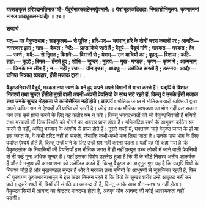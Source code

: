 **यत्सङ्कुलं हरिपदानतिमात्र²ष्टै-** **र्वैदूर्यमारकतहेममयैॢवमानै: ।** **येषां बृहत्कटितटा: स्मितशोभिमुलय:** **कृष्णात्मनां न रज आदधुरुत्स्मयाद्यै: ॥ २०॥** 

**शब्दार्थ** 

**यत्—** **वह वैकुण्ठधाम** **; सङ्कुलम्—** **से पूरित** **; हरि-पद—** **भगवान् हरि के दोनों चरण कमलों पर** **; आनति—** **नमस्कार द्वारा** **;** **मात्र—** **केवल** **; ²ष्टै:—** **प्राप्त किये जाते हैं** **; वैदूर्य—** **वैदूर्य मणि** **; मारकत—** **मरकत** **; हेम—** **स्वर्ण** **; मयै:—** **से निॢमत** **; विमानै:—** **विमानों से** **; येषाम्—** **उन यात्रियों का** **; बृहत्—** **विशाल** **; कटि-तटा:—** **कूल्हे** **; स्मित—** **हँसते हुए** **; शोभि—** **सुन्दर** **; मुलय:—** **मुख-** **मण्डल** **; कृष्ण—** **कृष्ण में** **; आत्मनाम्—** **जिनके मन लीन हैं** **; न—** **नहीं** **; रज:—** **यौन इच्छा** **; आदधु:—** **उत्तेजित करती है** **; उत्स्मय-** **आद्यै:—** **घनिष्ठ मित्रवत् व्यवहार, हँसी मजाक द्वारा।** **.** 

**वैकुण्ठनिवासी वैदूर्य, मरकत तथा स्वर्ण के बने हुए अपने अपने विमानों में यात्रा करते हैं।** **यद्यपि वे विशाल नितश्बों तथा सुन्दर हँसीले मुखों वाली अपनी-अपनी प्रेयसियों के साथ सटे** **रहते हैं, किन्तु वे उनके हँसी मजाक तथा उनके सुन्दर मोहकता से कामोत्तेजित नहीं होते।** **तात्पर्य :** भौतिक जगत में भौतिकतावादी व्यक्तियों द्वारा अपने कठिन श्रम से ऐश्वर्यों की प्राप्ति की जाती है। कोई तब तक भौतिक सश्पन्नता का भोग नहीं कर सकता जब तक उसे प्राप्त करने के लिए वह कठोर श्रम न करे। किन्तु भगवद्भक्तों को जो वैकुण्ठनिवासी हैं मणियों तथा मरकतों की दिव्य स्थिति को भोगने का अवसर प्राप्त होता है। मणिजटित स्वर्ण के आभूषण कठिन श्रम करने से नहीं, अपितु भगवान् के आशीष से प्राप्त होते हैं। दूसरे शब्दों में, भक्तगण चाहे वैकुण्ठ जगत के हों या इस जगत के, वे कभी दरिद्र नहीं हो सकते, जैसाकि कभी-कभी मान लिया जाता है। उनके पास भोग के लिए पर्याप्त ऐश्वर्य होते हैं, किन्तु उन्हें पाने के लिए उन्हें श्रम नहीं करना पड़ता। यहाँ यह भी कहा गया है कि वैकुण्ठलोक के निवासियों की प्रेयसियाँ इस भौतिक जगत में ही नहीं प्रत्युत उच्च लोकों में जाने वाली प्रेयसियों से भी कई गुना अधिक सुन्दर हैं। यहाँ इसका विशेष उल्लेख हुआ है कि षी के चौड़े नितश्ब अतीव आकर्षक हैं और वे मनुष्य की कामवासना को उत्तेजित करते हैं, किन्तु वैकुण्ठ का अद्भुत गुण यह है कि यद्यपि षियों के नितश्ब चौड़े हैं और मुखमण्डल सुन्दर हैं और वे मरकत तथा मणियों के आभूषणों से सुसज्जित रहती हैं, फिर भी पुरुषगण कृष्णभावनाभामृत में इस कदर निमग्न रहते हैं कि षियों के सुन्दर शरीर उन्हें आकृष्ट नहीं कर पाते। दूसरे शब्दों में, षियों की संगति का आनन्द तो है, किन्तु उनके साथ यौन-सश्बन्ध नहीं होता। वैकुण्ठवासियों में आनन्द का श्रेष्ठतर मानदण्ड होता है, अतएव यौन आनन्द की कोई आवश्यकता नहीं पड़ती।  